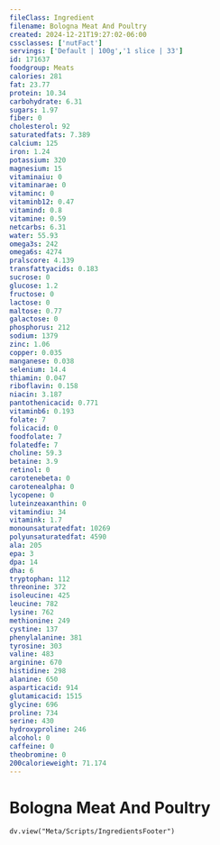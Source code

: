 ```yaml
---
fileClass: Ingredient
filename: Bologna Meat And Poultry
created: 2024-12-21T19:27:02-06:00
cssclasses: ['nutFact']
servings: ['Default | 100g','1 slice | 33']
id: 171637
foodgroup: Meats
calories: 281
fat: 23.77
protein: 10.34
carbohydrate: 6.31
sugars: 1.97
fiber: 0
cholesterol: 92
saturatedfats: 7.389
calcium: 125
iron: 1.24
potassium: 320
magnesium: 15
vitaminaiu: 0
vitaminarae: 0
vitaminc: 0
vitaminb12: 0.47
vitamind: 0.8
vitamine: 0.59
netcarbs: 6.31
water: 55.93
omega3s: 242
omega6s: 4274
pralscore: 4.139
transfattyacids: 0.183
sucrose: 0
glucose: 1.2
fructose: 0
lactose: 0
maltose: 0.77
galactose: 0
phosphorus: 212
sodium: 1379
zinc: 1.06
copper: 0.035
manganese: 0.038
selenium: 14.4
thiamin: 0.047
riboflavin: 0.158
niacin: 3.187
pantothenicacid: 0.771
vitaminb6: 0.193
folate: 7
folicacid: 0
foodfolate: 7
folatedfe: 7
choline: 59.3
betaine: 3.9
retinol: 0
carotenebeta: 0
carotenealpha: 0
lycopene: 0
luteinzeaxanthin: 0
vitamindiu: 34
vitamink: 1.7
monounsaturatedfat: 10269
polyunsaturatedfat: 4590
ala: 205
epa: 3
dpa: 14
dha: 6
tryptophan: 112
threonine: 372
isoleucine: 425
leucine: 782
lysine: 762
methionine: 249
cystine: 137
phenylalanine: 381
tyrosine: 303
valine: 483
arginine: 670
histidine: 298
alanine: 650
asparticacid: 914
glutamicacid: 1515
glycine: 696
proline: 734
serine: 430
hydroxyproline: 246
alcohol: 0
caffeine: 0
theobromine: 0
200calorieweight: 71.174
---
```


# Bologna Meat And Poultry

```dataviewjs
dv.view("Meta/Scripts/IngredientsFooter")
```